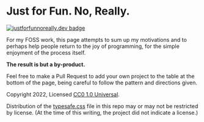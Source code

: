 # Just for Fun. No, Really.

[![justforfunnoreally.dev badge](https://img.shields.io/badge/justforfunnoreally-dev-9ff)](https://github.com/seven1m/justforfunnoreally.dev)

For my FOSS work, this page attempts to sum up my motivations and to perhaps help people
return to the joy of programming, for the simple enjoyment of the process itself.

**The result is but a by-product.**

Feel free to make a Pull Request to add your own project to the table at the bottom of the
page, being careful to follow the pattern and directions given.

Copyright 2022, Licensed [CC0 1.0 Universal](https://creativecommons.org/publicdomain/zero/1.0/).

Distribution of the [typesafe.css](https://github.com/bradleytaunt/typesafe-css) file in
this repo may or may not be restricted by license. (At the time of this writing, the project
did not indicate a license.)
